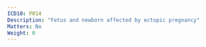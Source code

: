 ```yaml
---
ICD10: P014
Description: "Fetus and newborn affected by ectopic pregnancy"
Matters: No
Weight: 0
---
```

